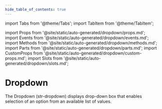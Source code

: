 ```yaml
---
hide_table_of_contents: true
---
```

import Tabs from '@theme/Tabs';
import TabItem from '@theme/TabItem';

import Props from '@site/static/auto-generated/dropdown/props.md';
import Events from '@site/static/auto-generated/dropdown/events.md';
import Methods from '@site/static/auto-generated/dropdown/methods.md';
import Parts from '@site/static/auto-generated/dropdown/parts.md';
import CustomProps from '@site/static/auto-generated/dropdown/custom-props.md';
import Slots from '@site/static/auto-generated/dropdown/slots.md';



# Dropdown

The Dropdown (str-dropdown) displays drop-down box that enables selection of an option from an available list of values.

  
<Props />
<Events />
<Methods />
<Parts />
<CustomProps />
<Slots />